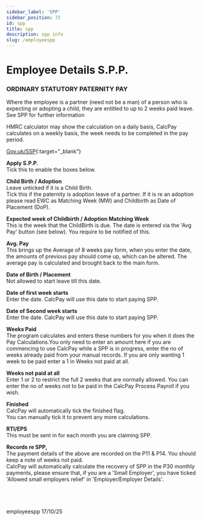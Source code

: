 ```yaml
---
sidebar_label: 'SPP'
sidebar_position: 72
id: spp
title: spp
description: spp info
slug: /employeespp 
---
```


# Employee Details S.P.P.

### ORDINARY STATUTORY PATERNITY PAY

Where the employee is a partner (need not be a man) of a person who is expecting or adopting a child, they are entitled to up to 2 weeks paid leave. See SPP  for further information

HMRC calculator may show the calculation on a daily basis, CalcPay calculates on a weekly basis, the week needs to be completed in the pay period.

[Gov.uk/SSP](https://www.gov.uk/employers-sick-pay){:target="_blank"}

**Apply S.P.P.**  
Tick this to enable the boxes below.

**Child Birth / Adoption**  
Leave unticked if it is a Child Birth.  
Tick this if the paternity is adoption leave of a partner. If it is re an adoption please read EWC as Matching Week (MW) and Childbirth as Date of Placement (DoP).

**Expected week of Childbirth / Adoption Matching Week**  
This is the week that the ChildBirth is due. The date is entered via the 'Avg Pay' button (see below). You require to be notified of this.

**Avg. Pay**  
This brings up the Average of 8 weeks pay form, when you enter the date, the amounts of previous pay should come up, which can be altered.
The average pay is calculated and brought back to the main form.

**Date of Birth / Placement**  
Not allowed to start leave till this date.

**Date of first week starts**  
Enter the date. CalcPay will use this date to start paying SPP.

**Date of Second week starts**  
Enter the date. CalcPay will use this date to start paying SPP.

**Weeks Paid**  
The program calculates and enters these numbers for you when it does the Pay Calculations.You only need to enter an amount here if you are commencing to use CalcPay while a SPP is in progress, enter the no of weeks already paid from your manual records. If you are only wanting 1 week to be paid enter a 1 in Weeks not paid at all.

**Weeks not paid at all**  
Enter 1 or 2 to restrict the full 2 weeks that are normally allowed.
You can enter the no of weeks not to be paid in the CalcPay  Process Payroll   if you wish.

**Finished**  
CalcPay will automatically tick the finished flag.  
You can manually tick it to prevent any more calculations.

**RTI/EPS**  
This must be sent in for each month you are claiming SPP.

**Records re SPP,**  
The payment details of the above are recorded on the P11 & P14. You should keep a note of weeks not paid.  
CalcPay will automatically calculate the recovery of SPP in the P30 monthly payments, please ensure that, if you are a 'Small Employer', you have ticked  'Allowed small employers relief' in 'Employer/Employer Details'.
<br/>
<br/>
<br/>
<br/>
<br/>
employeespp 17/10/25
